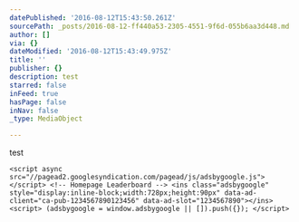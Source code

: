 ```yaml
---
datePublished: '2016-08-12T15:43:50.261Z'
sourcePath: _posts/2016-08-12-ff440a53-2305-4551-9f6d-055b6aa3d448.md
author: []
via: {}
dateModified: '2016-08-12T15:43:49.975Z'
title: ''
publisher: {}
description: test
starred: false
inFeed: true
hasPage: false
inNav: false
_type: MediaObject

---
```

test

    <script async src="//pagead2.googlesyndication.com/pagead/js/adsbygoogle.js"></script> <!-- Homepage Leaderboard --> <ins class="adsbygoogle" style="display:inline-block;width:728px;height:90px" data-ad-client="ca-pub-1234567890123456" data-ad-slot="1234567890"></ins> <script> (adsbygoogle = window.adsbygoogle || []).push({}); </script>